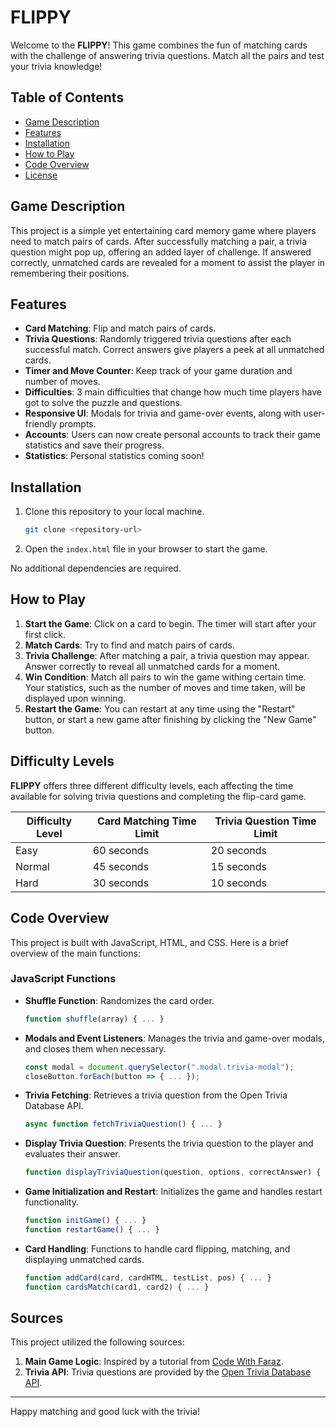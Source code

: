 # FLIPPY

Welcome to the **FLIPPY**! This game combines the fun of matching cards with the challenge of answering trivia questions. Match all the pairs and test your trivia knowledge!

## Table of Contents

- [Game Description](#game-description)
- [Features](#features)
- [Installation](#installation)
- [How to Play](#how-to-play)
- [Code Overview](#code-overview)
- [License](#license)

## Game Description

This project is a simple yet entertaining card memory game where players need to match pairs of cards. After successfully matching a pair, a trivia question might pop up, offering an added layer of challenge. If answered correctly, unmatched cards are revealed for a moment to assist the player in remembering their positions.

## Features

- **Card Matching**: Flip and match pairs of cards.
- **Trivia Questions**: Randomly triggered trivia questions after each successful match. Correct answers give players a peek at all unmatched cards.
- **Timer and Move Counter**: Keep track of your game duration and number of moves.
- **Difficulties**: 3 main difficulties that change how much time players have got to solve the puzzle and questions.
- **Responsive UI**: Modals for trivia and game-over events, along with user-friendly prompts.
- **Accounts**: Users can now create personal accounts to track their game statistics and save their progress.
- **Statistics**: Personal statistics coming soon!

## Installation

1. Clone this repository to your local machine.
   ```bash
   git clone <repository-url>
   ```
2. Open the `index.html` file in your browser to start the game.

No additional dependencies are required.

## How to Play

1. **Start the Game**: Click on a card to begin. The timer will start after your first click.
2. **Match Cards**: Try to find and match pairs of cards.
3. **Trivia Challenge**: After matching a pair, a trivia question may appear. Answer correctly to reveal all unmatched cards for a moment.
4. **Win Condition**: Match all pairs to win the game withing certain time. Your statistics, such as the number of moves and time taken, will be displayed upon winning.
5. **Restart the Game**: You can restart at any time using the "Restart" button, or start a new game after finishing by clicking the "New Game" button.

## Difficulty Levels

**FLIPPY** offers three different difficulty levels, each affecting the time available for solving trivia questions and completing the flip-card game.

| Difficulty Level | Card Matching Time Limit | Trivia Question Time Limit |
|------------------|--------------------------|----------------------------|
| Easy             | 60 seconds               | 20 seconds                 |
| Normal           | 45 seconds               | 15 seconds                 |
| Hard             | 30 seconds               | 10 seconds                 |

## Code Overview

This project is built with JavaScript, HTML, and CSS. Here is a brief overview of the main functions:

### JavaScript Functions

- **Shuffle Function**: Randomizes the card order.
  ```js
  function shuffle(array) { ... }
  ```
- **Modals and Event Listeners**: Manages the trivia and game-over modals, and closes them when necessary.
  ```js
  const modal = document.querySelector(".modal.trivia-modal");
  closeButton.forEach(button => { ... });
  ```
- **Trivia Fetching**: Retrieves a trivia question from the Open Trivia Database API.
  ```js
  async function fetchTriviaQuestion() { ... }
  ```
- **Display Trivia Question**: Presents the trivia question to the player and evaluates their answer.
  ```js
  function displayTriviaQuestion(question, options, correctAnswer) { ... }
  ```
- **Game Initialization and Restart**: Initializes the game and handles restart functionality.
  ```js
  function initGame() { ... }
  function restartGame() { ... }
  ```
- **Card Handling**: Functions to handle card flipping, matching, and displaying unmatched cards.
  ```js
  function addCard(card, cardHTML, testList, pos) { ... }
  function cardsMatch(card1, card2) { ... }
  ```

## Sources

This project utilized the following sources:

1. **Main Game Logic**: Inspired by a tutorial from [Code With Faraz](https://www.codewithfaraz.com/content/112/creating-flip-card-memory-game-with-html-css-and-javascript).
2. **Trivia API**: Trivia questions are provided by the [Open Trivia Database API](https://opentdb.com/).

---

Happy matching and good luck with the trivia!

